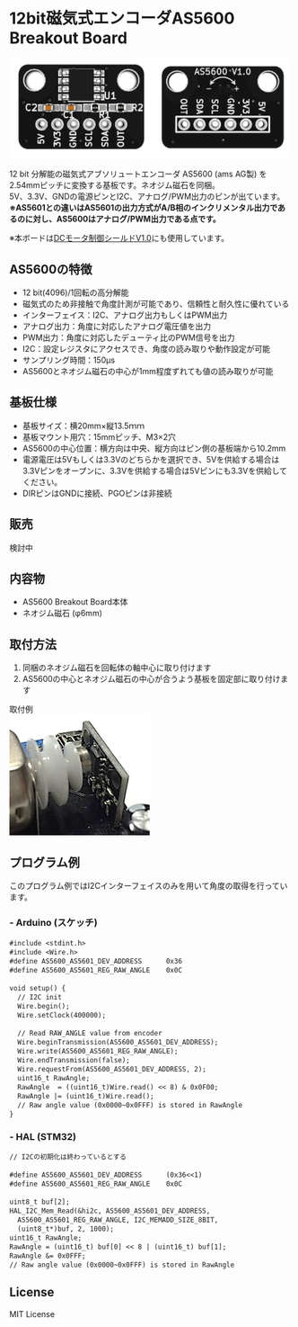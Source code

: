 

# 12bit磁気式エンコーダAS5600 Breakout Board


<img src="/images/EncoderPCB_image.png" width="500px">

12 bit 分解能の磁気式アブソリュートエンコーダ AS5600 (ams AG製) を2.54mmピッチに変換する基板です。ネオジム磁石を同梱。  
5V、3.3V、GNDの電源ピンとI2C、アナログ/PWM出力のピンが出ています。  
**※AS5601との違いはAS5601の出力方式がA/B相のインクリメンタル出力であるのに対し、AS5600はアナログ/PWM出力である点です。**  

※本ボードは[DCモータ制御シールドV1.0](https://github.com/y2kblog/DCMotorControlShieldV1_0)にも使用しています。

## AS5600の特徴
- 12 bit(4096)/1回転の高分解能
- 磁気式のため非接触で角度計測が可能であり、信頼性と耐久性に優れている
- インターフェイス：I2C、アナログ出力もしくはPWM出力
- アナログ出力：角度に対応したアナログ電圧値を出力
- PWM出力：角度に対応したデューティ比のPWM信号を出力
- I2C：設定レジスタにアクセスでき、角度の読み取りや動作設定が可能
- サンプリング時間：150μs
- AS5600とネオジム磁石の中心が1mm程度ずれても値の読み取りが可能

## 基板仕様
- 基板サイズ：横20mm×縦13.5ｍｍ
- 基板マウント用穴：15mmピッチ、M3×2穴
- AS5600の中心位置：横方向は中央、縦方向はピン側の基板端から10.2mm
- 電源電圧は5Vもしくは3.3Vのどちらかを選択でき、5Vを供給する場合は3.3Vピンをオープンに、3.3Vを供給する場合は5Vピンにも3.3Vを供給してください。
- DIRピンはGNDに接続、PGOピンは非接続

## 販売
検討中

## 内容物
- AS5600 Breakout Board本体
- ネオジム磁石 (φ6mm)

## 取付方法
1. 同梱のネオジム磁石を回転体の軸中心に取り付けます
2. AS5600の中心とネオジム磁石の中心が合うよう基板を固定部に取り付けます

取付例  
<img src="/images/Assemble_sample.jpg" width="250px">

## プログラム例
このプログラム例ではI2Cインターフェイスのみを用いて角度の取得を行っています。

### - Arduino (スケッチ)
    #include <stdint.h>
    #include <Wire.h>
    #define AS5600_AS5601_DEV_ADDRESS      0x36
    #define AS5600_AS5601_REG_RAW_ANGLE    0x0C

    void setup() {
      // I2C init
      Wire.begin();
      Wire.setClock(400000);

      // Read RAW_ANGLE value from encoder
      Wire.beginTransmission(AS5600_AS5601_DEV_ADDRESS);
      Wire.write(AS5600_AS5601_REG_RAW_ANGLE);
      Wire.endTransmission(false);
      Wire.requestFrom(AS5600_AS5601_DEV_ADDRESS, 2);
      uint16_t RawAngle;
      RawAngle  = ((uint16_t)Wire.read() << 8) & 0x0F00;
      RawAngle |= (uint16_t)Wire.read();
      // Raw angle value (0x0000~0x0FFF) is stored in RawAngle
    }

### - HAL (STM32)
    // I2Cの初期化は終わっているとする

    #define AS5600_AS5601_DEV_ADDRESS      (0x36<<1)
    #define AS5600_AS5601_REG_RAW_ANGLE    0x0C

    uint8_t buf[2];
    HAL_I2C_Mem_Read(&hi2c, AS5600_AS5601_DEV_ADDRESS,
      AS5600_AS5601_REG_RAW_ANGLE, I2C_MEMADD_SIZE_8BIT,
      (uint8_t*)buf, 2, 1000);
    uint16_t RawAngle;
    RawAngle = (uint16_t) buf[0] << 8 | (uint16_t) buf[1];
    RawAngle &= 0x0FFF;
    // Raw angle value (0x0000~0x0FFF) is stored in RawAngle


## License
MIT License

